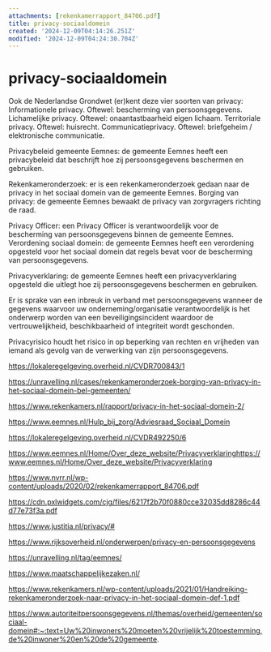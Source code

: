 ```yaml
---
attachments: [rekenkamerrapport_84706.pdf]
title: privacy-sociaaldomein
created: '2024-12-09T04:14:26.251Z'
modified: '2024-12-09T04:24:30.704Z'
---
```


# privacy-sociaaldomein

Ook de Nederlandse Grondwet (er)kent deze vier soorten van privacy:
Informationele privacy. Oftewel: bescherming van persoonsgegevens.
Lichamelijke privacy. Oftewel: onaantastbaarheid eigen lichaam. 
Territoriale privacy. Oftewel: huisrecht. 
Communicatieprivacy. Oftewel: briefgeheim / elektronische communicatie.

Privacybeleid gemeente Eemnes: de gemeente Eemnes heeft een privacybeleid dat beschrijft hoe zij persoonsgegevens beschermen en gebruiken.

Rekenkameronderzoek: er is een rekenkameronderzoek gedaan naar de privacy in het sociaal domein van de gemeente Eemnes.
Borging van privacy: de gemeente Eemnes bewaakt de privacy van zorgvragers richting de raad.

Privacy Officer: een Privacy Officer is verantwoordelijk voor de bescherming van persoonsgegevens binnen de gemeente Eemnes.
Verordening sociaal domein: de gemeente Eemnes heeft een verordening opgesteld voor het sociaal domein dat regels bevat voor de bescherming van persoonsgegevens.

Privacyverklaring: de gemeente Eemnes heeft een privacyverklaring opgesteld die uitlegt hoe zij persoonsgegevens beschermen en gebruiken.

Er is sprake van een inbreuk in verband met persoonsgegevens wanneer de gegevens waarvoor uw onderneming/organisatie verantwoordelijk is het onderwerp worden van een beveiligingsincident waardoor de vertrouwelijkheid, beschikbaarheid of integriteit wordt geschonden.

Privacyrisico houdt het risico in op beperking van rechten en vrijheden van iemand als gevolg van de verwerking van zijn persoonsgegevens.



https://lokaleregelgeving.overheid.nl/CVDR700843/1

https://unravelling.nl/cases/rekenkameronderzoek-borging-van-privacy-in-het-sociaal-domein-bel-gemeenten/

https://www.rekenkamers.nl/rapport/privacy-in-het-sociaal-domein-2/

https://www.eemnes.nl/Hulp_bij_zorg/Adviesraad_Sociaal_Domein

https://lokaleregelgeving.overheid.nl/CVDR492250/6

https://www.eemnes.nl/Home/Over_deze_website/Privacyverklaringhttps://www.eemnes.nl/Home/Over_deze_website/Privacyverklaring

https://www.nvrr.nl/wp-content/uploads/2020/02/rekenkamerrapport_84706.pdf

https://cdn.pxlwidgets.com/cjg/files/6217f2b70f0880cce32035dd8286c44d77e73f3a.pdf

https://www.justitia.nl/privacy/#

https://www.rijksoverheid.nl/onderwerpen/privacy-en-persoonsgegevens

https://unravelling.nl/tag/eemnes/

https://www.maatschappelijkezaken.nl/

https://www.rekenkamers.nl/wp-content/uploads/2021/01/Handreiking-rekenkameronderzoek-naar-privacy-in-het-sociaal-domein-def-1.pdf

https://www.autoriteitpersoonsgegevens.nl/themas/overheid/gemeenten/sociaal-domein#:~:text=Uw%20inwoners%20moeten%20vrijelijk%20toestemming,de%20inwoner%20en%20de%20gemeente.


